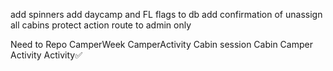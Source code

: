 add spinners
add daycamp and FL flags to db
add confirmation of unassign all cabins
protect action route to admin only

Need to Repo
CamperWeek
CamperActivity
Cabin session
Cabin
Camper Activity
Activity✅
